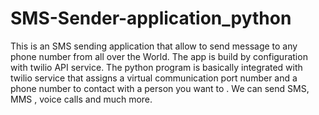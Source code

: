 # SMS-Sender-application_python
This is an SMS sending application that allow to send message to any phone number from all over the World. The app is build by configuration with twilio API service. The python program is basically integrated with twilio service that assigns a virtual communication port number and a phone number to contact with a person you want to . We can send SMS, MMS , voice calls and much more.
